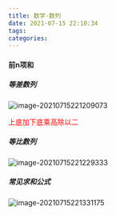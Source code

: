 ```yaml
---
title: 数学-数列
date: 2021-07-15 22:10:34
tags:
categories:
---
```


#### 前n项和

##### 等差数列

![image-20210715221209073](https://picgo-freejim.oss-cn-beijing.aliyuncs.com/to_upload/image-20210715221209073.png)

<font color=red>上底加下底乘高除以二</font>

##### 等比数列

![image-20210715221229333](https://picgo-freejim.oss-cn-beijing.aliyuncs.com/to_upload/image-20210715221229333.png)



##### 常见求和公式

![image-20210715221331175](https://picgo-freejim.oss-cn-beijing.aliyuncs.com/to_upload/image-20210715221331175.png)